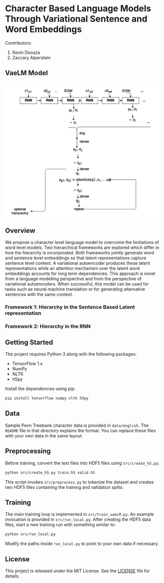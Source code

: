 # Character Based Language Models Through Variational Sentence and Word Embeddings

Contributors:

1. Kevin Dsouza
2. Zaccary Alperstein

## VaeLM Model
<p align="center">
<img align="center" src="https://github.com/kevinbdsouza/VaeLM//blob/master/paper/Project/vaelm.png?raw=true">
</p>

## Overview
We propose a character level language model to overcome the limitations of word level models. Two hierarchical frameworks are explored which differ in how the hierarchy is incorporated. Both frameworks jointly generate word and sentence level embeddings so that latent representations capture sentence level context. A variational autoencoder produces these latent representations while an attention mechanism over the latent word embeddings accounts for long term dependencies. This approach is novel from a language modelling perspective and from the perspective of variational autoencoders. When successful, this model can be used for tasks such as neural machine translation or for generating alternative sentences with the same context.

### Framework 1: Hierarchy in the Sentence Based Latent representation

### Framework 2: Hierarchy in the RNN

## Getting Started
The project requires Python 3 along with the following packages:

- TensorFlow 1.x
- NumPy
- NLTK
- h5py

Install the dependencies using pip:

```bash
pip install tensorflow numpy nltk h5py
```

## Data
Sample Penn Treebank character data is provided in `data/english`. The `README` file in that directory explains the format. You can replace these files with your own data in the same layout.

## Preprocessing
Before training, convert the text files into HDF5 files using `src/create_h5.py`:

```bash
python src/create_h5.py train.h5 valid.h5
```

This script invokes `src/preprocess.py` to tokenize the dataset and creates two HDF5 files containing the training and validation splits.

## Training
The main training loop is implemented in `src/train_vaeLM.py`. An example invocation is provided in `src/run_local.py`. After creating the HDF5 data files, start a new training run with something similar to:

```bash
python src/run_local.py
```

Modify the paths inside `run_local.py` to point to your own data if necessary.

## License
This project is released under the MIT License. See the [LICENSE](LICENSE) file for details.

